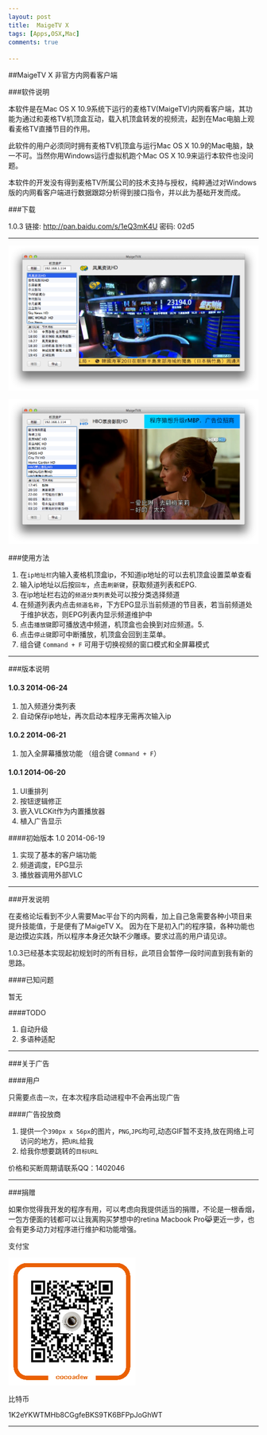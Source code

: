 ```yaml
---
layout: post
title:  MaigeTV X
tags: [Apps,OSX,Mac]
comments: true

---
```



##MaigeTV X 非官方内网看客户端



###软件说明

本软件是在Mac OS X 10.9系统下运行的麦格TV(MaigeTV)内网看客户端，其功能为通过和麦格TV机顶盒互动，载入机顶盒转发的视频流，起到在Mac电脑上观看麦格TV直播节目的作用。

此软件的用户必须同时拥有麦格TV机顶盒与运行Mac OS X 10.9的Mac电脑，缺一不可。当然你用Windows运行虚拟机跑个Mac OS X 10.9来运行本软件也没问题。

本软件的开发没有得到麦格TV所属公司的技术支持与授权，纯粹通过对Windows版的内网看客户端进行数据跟踪分析得到接口指令，并以此为基础开发而成。

###下载

1.0.3  链接: http://pan.baidu.com/s/1eQ3mK4U  密码: 02d5

---

![主界面](/image/maigetvx.png)


![广告示意](/image/maigetvx-ad.png)

###使用方法

1. 在`ip地址栏`内输入麦格机顶盒ip，不知道ip地址的可以去机顶盒设置菜单查看
2. 输入ip地址以后按`回车`，点击`刷新键`，获取频道列表和EPG.
3. 在ip地址栏右边的`频道分类列表`处可以按分类选择频道
4. 在频道列表内点击`频道名称`，下方EPG显示当前频道的节目表，若当前频道处于维护状态，则EPG列表内显示频道维护中
5. 点击`播放键`即可播放选中频道，机顶盒也会换到对应频道。5. 
6. 点击`停止键`即可中断播放，机顶盒会回到主菜单。
7. 组合键 `Command + F` 可用于切换视频的窗口模式和全屏幕模式

---

###版本说明

#### 1.0.3  2014-06-24
1. 加入频道分类列表
2. 自动保存ip地址，再次启动本程序无需再次输入ip

#### 1.0.2  2014-06-21

1. 加入全屏幕播放功能 （组合键 `Command + F`）

#### 1.0.1  2014-06-20

1. UI重排列
2. 按钮逻辑修正
3. 嵌入VLCKit作为内置播放器
4. 植入广告显示

####初始版本 1.0  2014-06-19

1. 实现了基本的客户端功能
2. 频道调度，EPG显示
3. 播放器调用外部VLC

---

###开发说明

在麦格论坛看到不少人需要Mac平台下的内网看，加上自己急需要各种小项目来提升技能值，于是便有了MaigeTV X。
因为在下是初入门的程序猿，各种功能也是边摸边实践，所以程序本身还欠缺不少雕琢。要求过高的用户请见谅。


1.0.3已经基本实现起初规划时的所有目标，此项目会暂停一段时间直到我有新的思路。

####已知问题

暂无

####TODO

1. 自动升级
2. 多语种适配

---

###关于广告

####用户

只需要点击`一次`，在本次程序启动进程中不会再出现广告

####广告投放商

1. 提供一个`390px x 56px`的图片，`PNG`,`JPG`均可,动态GIF暂不支持,放在网络上可访问的地方，把`URL`给我
2. 给我你想要跳转的`目标URL`

价格和买断周期请联系QQ：1402046


---

###捐赠

如果你觉得我开发的程序有用，可以考虑向我提供适当的捐赠，不论是一根香烟，一包方便面的钱都可以让我离购买梦想中的retina Macbook Pro😹更近一步，也会有更多动力对程序进行维护和功能增强。

支付宝

![支付宝](/image/alipayqr.png)


比特币

1K2eYKWTMHb8CGgfeBKS9TK6BFPpJoGhWT

---




